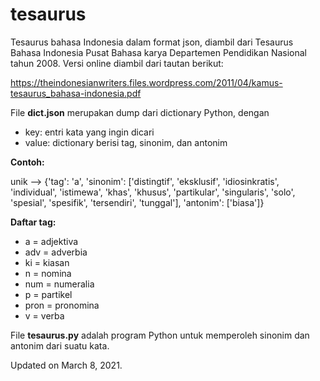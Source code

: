 # tesaurus

Tesaurus bahasa Indonesia dalam format json, diambil dari Tesaurus Bahasa Indonesia Pusat Bahasa karya Departemen Pendidikan Nasional tahun 2008. Versi online diambil dari tautan berikut: 

https://theindonesianwriters.files.wordpress.com/2011/04/kamus-tesaurus_bahasa-indonesia.pdf

File **dict.json** merupakan dump dari dictionary Python, dengan 
- key: entri kata yang ingin dicari
- value: dictionary berisi tag, sinonim, dan antonim

**Contoh:**

unik --> {'tag': 'a', 'sinonim': ['distingtif', 'eksklusif', 'idiosinkratis', 'individual', 'istimewa', 'khas', 'khusus', 'partikular', 'singularis', 'solo', 'spesial', 'spesifik', 'tersendiri', 'tunggal'], 'antonim': ['biasa']}

**Daftar tag:**
- a = adjektiva
- adv = adverbia
- ki = kiasan
- n = nomina
- num = numeralia
- p = partikel
- pron = pronomina
- v = verba

File **tesaurus.py** adalah program Python untuk memperoleh sinonim dan antonim dari suatu kata.

Updated on March 8, 2021.
